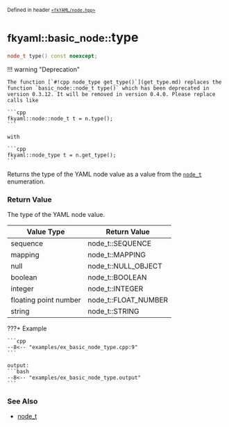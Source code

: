 <small>Defined in header [`<fkYAML/node.hpp>`](https://github.com/fktn-k/fkYAML/blob/develop/include/fkYAML/node.hpp)</small>

# <small>fkyaml::basic_node::</small>type

```cpp
node_t type() const noexcept;
```

!!! warning "Deprecation"

    The function [`#!cpp node_type get_type()`](get_type.md) replaces the function `basic_node::node_t type()` which has been deprecated in version 0.3.12. It will be removed in version 0.4.0. Please replace calls like  
    
    ```cpp
    fkyaml::node::node_t t = n.type();
    ```
    
    with  
    
    ```cpp
    fkyaml::node_type t = n.get_type();
    ```

Returns the type of the YAML node value as a value from the [`node_t`](node_t.md) enumeration.  

### **Return Value**

The type of the YAML node value.

| Value Type            | Return Value         |
| --------------------- | -------------------- |
| sequence              | node_t::SEQUENCE     |
| mapping               | node_t::MAPPING      |
| null                  | node_t::NULL_OBJECT  |
| boolean               | node_t::BOOLEAN      |
| integer               | node_t::INTEGER      |
| floating point number | node_t::FLOAT_NUMBER |
| string                | node_t::STRING       |

???+ Example

    ```cpp
    --8<-- "examples/ex_basic_node_type.cpp:9"
    ```

    output:
    ```bash
    --8<-- "examples/ex_basic_node_type.output"
    ```

### **See Also**

* [node_t](node_t.md)
